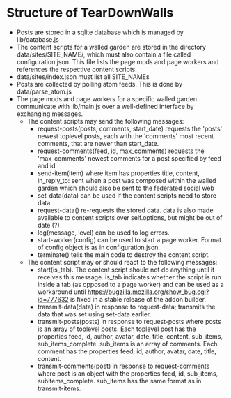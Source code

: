 Structure of TearDownWalls
==========================

* Posts are stored in a sqlite database which is managed by lib/database.js
* The content scripts for a walled garden are stored in the directory data/sites/SITE_NAME/, which must also contain a file called configuration.json. This file lists the page mods and page workers and references the respective content scripts.
* data/sites/index.json must list all SITE_NAMEs
* Posts are collected by polling atom feeds. This is done by data/parse_atom.js
* The page mods and page workers for a specific walled garden communicate with lib/main.js over a well-defined interface by exchanging messages.
    * The content scripts may send the following messages:
        * request-posts(posts, comments, start_date) requests the 'posts' newest toplevel posts, each with the 'comments' most recent comments, that are newer than start_date.
        * request-comments(feed, id, max_comments) requests the 'max_comments' newest comments for a post specified by feed and id
        * send-item(item) where item has properties title, content, in_reply_to: sent when a post was composed within the walled garden which should also be sent to the federated social web
        * set-data(data) can be used if the content scripts need to store data.
        * request-data() re-requests the stored data. data is also made available to content scripts over self.options, but might be out of date (?)
        * log(message, level) can be used to log errors.
        * start-worker(config) can be used to start a page worker. Format of config object is as in configuration.json.
        * terminate() tells the main code to destroy the content script.
    * The content script may or should react to the following messages:
        * start(is_tab). The content script should not do anything until it receives this message. is_tab indicates whether the script is run inside a tab (as opposed to a page worker) and can be used as a workaround until https://bugzilla.mozilla.org/show_bug.cgi?id=777632 is fixed in a stable release of the addon builder.
        * transmit-data(data) in response to request-data; transmits the data that was set using set-data earlier.
        * transmit-posts(posts) in response to request-posts where posts is an array of toplevel posts. Each toplevel post has the properties feed, id, author, avatar, date, title, content, sub_items, sub_items_complete. sub_items is an array of comments. Each comment has the properties feed, id, author, avatar, date, title, content.
        * transmit-comments(post) in response to request-comments where post is an object with the properties feed, id, sub_items, subitems_complete. sub_items has the same format as in transmit-items.
